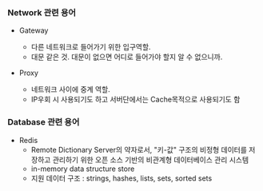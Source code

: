 
### Network 관련 용어

* Gateway 
  + 다른 네트워크로 들어가기 위한 입구역할. 
  + 대문 같은 것. 대문이 없으면 어디로 들어가야 할지 알 수 없으니까. 

* Proxy
  + 네트워크 사이에 중계 역할.
  + IP우회 시 사용되기도 하고 서버단에서는 Cache목적으로 사용되기도 함

### Database 관련 용어

* Redis
  + Remote Dictionary Server의 약자로서,
    "키-값" 구조의 비정형 데이터를 저장하고 관리하기 위한
    오픈 소스 기반의 비관계형 데이터베이스 관리 시스템
  + in-memory data structure store
  + 지원 데이터 구조 :  strings, hashes, lists, sets, sorted sets
  



